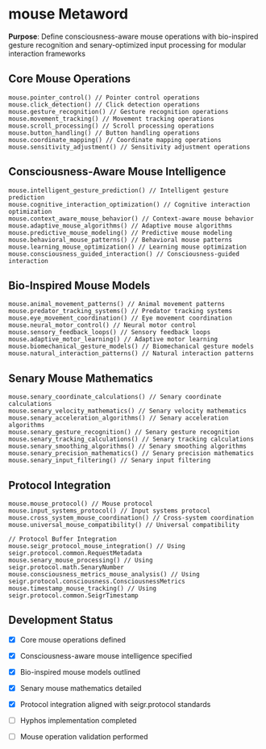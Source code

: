 # mouse Metaword

**Purpose**: Define consciousness-aware mouse operations with bio-inspired gesture recognition and senary-optimized input processing for modular interaction frameworks

## Core Mouse Operations

```hyphos
mouse.pointer_control() // Pointer control operations
mouse.click_detection() // Click detection operations
mouse.gesture_recognition() // Gesture recognition operations
mouse.movement_tracking() // Movement tracking operations
mouse.scroll_processing() // Scroll processing operations
mouse.button_handling() // Button handling operations
mouse.coordinate_mapping() // Coordinate mapping operations
mouse.sensitivity_adjustment() // Sensitivity adjustment operations
```

## Consciousness-Aware Mouse Intelligence

```hyphos
mouse.intelligent_gesture_prediction() // Intelligent gesture prediction
mouse.cognitive_interaction_optimization() // Cognitive interaction optimization
mouse.context_aware_mouse_behavior() // Context-aware mouse behavior
mouse.adaptive_mouse_algorithms() // Adaptive mouse algorithms
mouse.predictive_mouse_modeling() // Predictive mouse modeling
mouse.behavioral_mouse_patterns() // Behavioral mouse patterns
mouse.learning_mouse_optimization() // Learning mouse optimization
mouse.consciousness_guided_interaction() // Consciousness-guided interaction
```

## Bio-Inspired Mouse Models

```hyphos
mouse.animal_movement_patterns() // Animal movement patterns
mouse.predator_tracking_systems() // Predator tracking systems
mouse.eye_movement_coordination() // Eye movement coordination
mouse.neural_motor_control() // Neural motor control
mouse.sensory_feedback_loops() // Sensory feedback loops
mouse.adaptive_motor_learning() // Adaptive motor learning
mouse.biomechanical_gesture_models() // Biomechanical gesture models
mouse.natural_interaction_patterns() // Natural interaction patterns
```

## Senary Mouse Mathematics

```hyphos
mouse.senary_coordinate_calculations() // Senary coordinate calculations
mouse.senary_velocity_mathematics() // Senary velocity mathematics
mouse.senary_acceleration_algorithms() // Senary acceleration algorithms
mouse.senary_gesture_recognition() // Senary gesture recognition
mouse.senary_tracking_calculations() // Senary tracking calculations
mouse.senary_smoothing_algorithms() // Senary smoothing algorithms
mouse.senary_precision_mathematics() // Senary precision mathematics
mouse.senary_input_filtering() // Senary input filtering
```

## Protocol Integration

```hyphos
mouse.mouse_protocol() // Mouse protocol
mouse.input_systems_protocol() // Input systems protocol
mouse.cross_system_mouse_coordination() // Cross-system coordination
mouse.universal_mouse_compatibility() // Universal compatibility

// Protocol Buffer Integration
mouse.seigr_protocol_mouse_integration() // Using seigr.protocol.common.RequestMetadata
mouse.senary_mouse_processing() // Using seigr.protocol.math.SenaryNumber
mouse.consciousness_metrics_mouse_analysis() // Using seigr.protocol.consciousness.ConsciousnessMetrics
mouse.timestamp_mouse_tracking() // Using seigr.protocol.common.SeigrTimestamp
```

## Development Status

- [x] Core mouse operations defined
- [x] Consciousness-aware mouse intelligence specified
- [x] Bio-inspired mouse models outlined
- [x] Senary mouse mathematics detailed
- [x] Protocol integration aligned with seigr.protocol standards
- [ ] Hyphos implementation completed
- [ ] Mouse operation validation performed

